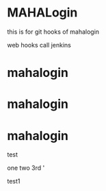 # MAHALogin
this is for git hooks  of mahalogin

web hooks call jenkins








# mahalogin
# mahalogin
# mahalogin
test

one
two
3rd
'


test1
